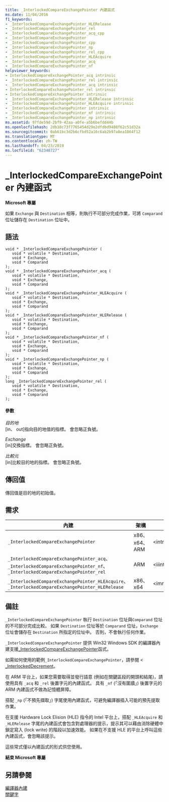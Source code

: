 ```yaml
---
title: _InterlockedCompareExchangePointer 內建函式
ms.date: 11/04/2016
f1_keywords:
- _InterlockedCompareExchangePointer_HLERelease
- _InterlockedCompareExchangePointer_rel
- _InterlockedCompareExchangePointer_acq_cpp
- _InterlockedCompareExchangePointer
- _InterlockedCompareExchangePointer_cpp
- _InterlockedCompareExchangePointer_np
- _InterlockedCompareExchangePointer_rel_cpp
- _InterlockedCompareExchangePointer_HLEAcquire
- _InterlockedCompareExchangePointer_acq
- _InterlockedCompareExchangePointer_nf
helpviewer_keywords:
- InterlockedCompareExchangePointer_acq intrinsic
- _InterlockedCompareExchangePointer_rel intrinsic
- _InterlockedCompareExchangePointer_acq intrinsic
- InterlockedCompareExchangePointer_rel intrinsic
- InterlockedCompareExchangePointer intrinsic
- _InterlockedCompareExchangePointer_HLERelease intrinsic
- _InterlockedCompareExchangePointer_HLEAcquire intrinsic
- _InterlockedCompareExchangePointer intrinsic
- _InterlockedCompareExchangePointer_nf intrinsic
- _InterlockedCompareExchangePointer_np intrinsic
ms.assetid: 97fde59d-2bf9-42aa-a0fe-a5b6befdd44b
ms.openlocfilehash: 2db18c73f7765454d29e2dfdbd9408f62c51d32a
ms.sourcegitcommit: 0ab61bc3d2b6cfbd52a16c6ab2b97a8ea1864f12
ms.translationtype: MT
ms.contentlocale: zh-TW
ms.lasthandoff: 04/23/2019
ms.locfileid: "62348727"
---
```

# <a name="interlockedcompareexchangepointer-intrinsic-functions"></a>_InterlockedCompareExchangePointer 內建函式

**Microsoft 專屬**

如果 `Exchange` 與 `Destination` 相等，則執行不可部分完成作業，可將 `Comparand` 位址儲存在 `Destination` 位址中。

## <a name="syntax"></a>語法

```
void * _InterlockedCompareExchangePointer (
   void * volatile * Destination,
   void * Exchange,
   void * Comparand
);
void * _InterlockedCompareExchangePointer_acq (
   void * volatile * Destination,
   void * Exchange,
   void * Comparand
);
void * _InterlockedCompareExchangePointer_HLEAcquire (
   void * volatile * Destination,
   void * Exchange,
   void * Comparand
);
void * _InterlockedCompareExchangePointer_HLERelease (
   void * volatile * Destination,
   void * Exchange,
   void * Comparand
);
void * _InterlockedCompareExchangePointer_nf (
   void * volatile * Destination,
   void * Exchange,
   void * Comparand
);
void * _InterlockedCompareExchangePointer_np (
   void * volatile * Destination,
   void * Exchange,
   void * Comparand
);
long _InterlockedCompareExchangePointer_rel (
   void * volatile * Destination,
   void * Exchange,
   void * Comparand
);
```

#### <a name="parameters"></a>參數

*目的地*<br/>
[in、 out]指向目的地值的指標。 會忽略正負號。

*Exchange*<br/>
[in]交換指標。 會忽略正負號。

*比較元*<br/>
[in]比較目的地的指標。 會忽略正負號。

## <a name="return-value"></a>傳回值

傳回值是目的地的初始值。

## <a name="requirements"></a>需求

|內建|架構|標頭|
|---------------|------------------|------------|
|`_InterlockedCompareExchangePointer`|x86、 x64、 ARM|\<intrin.h>|
|`_InterlockedCompareExchangePointer_acq`、`_InterlockedCompareExchangePointer_nf`、`_InterlockedCompareExchangePointer_rel`|ARM|\<iiintrin.h>|
|`_InterlockedCompareExchangePointer_HLEAcquire`、 `_InterlockedCompareExchangePointer_HLERelease`|x86、x64|\<immintrin.h>|

## <a name="remarks"></a>備註

`_InterlockedCompareExchangePointer` 執行 `Destination` 位址與`Comparand` 位址的不可部分完成比較。 如果 `Destination` 位址等於 `Comparand` 位址，`Exchange` 位址會儲存在 `Destination` 所指定的位址中。 否則，不會執行任何作業。

`_InterlockedCompareExchangePointer` 提供 Win32 Windows SDK 的編譯器內建支援[_InterlockedCompareExchangePointer](https://msdn.microsoft.com/library/ff547863.aspx)函式。

如需如何使用的範例`_InterlockedCompareExchangePointer`，請參閱 < [_InterlockedDecrement](../intrinsics/interlockeddecrement-intrinsic-functions.md)。

在 ARM 平台上，如果您需要取得並發行語意 (例如在關鍵區段的開頭和結尾)，請使用具有 `_acq` 和 `_rel` 後置字元的內建函式。 具有 `_nf` (「沒有圍牆」) 後置字元的 ARM 內建函式不做為記憶體屏障。

搭配 `_np` (「不預先擷取」) 字尾使用內建函式，可避免編譯器插入可能的預先提取作業。

在支援 Hardware Lock Elision (HLE) 指令的 Intel 平台上，搭配 `_HLEAcquire` 和 `_HLERelease` 字尾的內建函式會包含對處理器的提示，提示其可以藉由消除硬體中鎖定寫入 (lock write) 的階段以加速效能。 如果在不支援 HLE 的平台上呼叫這些內建函式，會忽略該提示。

這些常式僅以內建函式的形式供您使用。

**結束 Microsoft 專屬**

## <a name="see-also"></a>另請參閱

[編譯器內建](../intrinsics/compiler-intrinsics.md)<br/>
[關鍵字](../cpp/keywords-cpp.md)